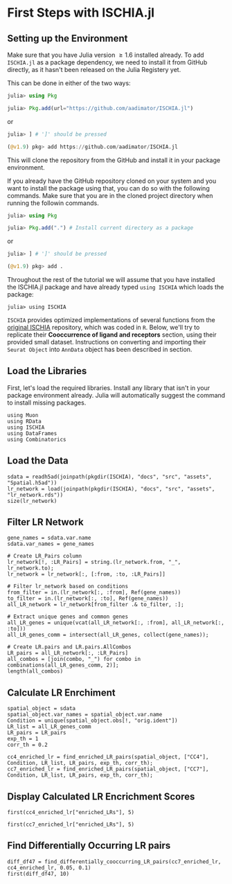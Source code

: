 # First Steps with ISCHIA.jl

## Setting up the Environment

Make sure that you have Julia version $\ge 1.6$ installed already. To add `ISCHIA.jl` as a package dependency, we need to install it from GitHub directly, as it hasn't been released on the Julia Registery yet. 

This can be done in either of the two ways:

```julia
julia> using Pkg

julia> Pkg.add(url="https://github.com/aadimator/ISCHIA.jl")
```

or

```julia
julia> ] # ']' should be pressed

(@v1.9) pkg> add https://github.com/aadimator/ISCHIA.jl
```

This will clone the repository from the GitHub and install it in your package environment.

If you already have the GitHub repository cloned on your system and you want to install the package using that, you can do so with the following commands. Make sure that you are in the cloned project directory when running the followin commands.

```julia
julia> using Pkg

julia> Pkg.add(".") # Install current directory as a package
```

or

```julia
julia> ] # ']' should be pressed

(@v1.9) pkg> add .
```

Throughout the rest of the tutorial we will assume that you have installed the ISCHIA.jl package and have already typed `using ISCHIA` which loads the package:

```jldoctest ischia
julia> using ISCHIA
```

`ISCHIA` provides optimized implementations of several functions from the [original ISCHIA](https://github.com/ati-lz/ISCHIA) repository, which was coded in `R`. Below, we'll try to replicate their **Cooccurrence of ligand and receptors** section, using their provided small dataset. Instructions on converting and importing their `Seurat Object` into `AnnData` object has been described in section.

## Load the Libraries

First, let's load the required libraries. Install any library that isn't in your package environment already. Julia will automatically suggest the command to install missing packages.

```@example ischia
using Muon
using RData
using ISCHIA
using DataFrames
using Combinatorics
```

## Load the Data

```@example ischia
sdata = readh5ad(joinpath(pkgdir(ISCHIA), "docs", "src", "assets", "Spatial.h5ad"))
lr_network = load(joinpath(pkgdir(ISCHIA), "docs", "src", "assets", "lr_network.rds"))
size(lr_network)
```

## Filter LR Network

```@example ischia
gene_names = sdata.var.name
sdata.var_names = gene_names

# Create LR_Pairs column
lr_network[!, :LR_Pairs] = string.(lr_network.from, "_", lr_network.to);
lr_network = lr_network[:, [:from, :to, :LR_Pairs]]

# Filter lr_network based on conditions
from_filter = in.(lr_network[:, :from], Ref(gene_names))
to_filter = in.(lr_network[:, :to], Ref(gene_names))
all_LR_network = lr_network[from_filter .& to_filter, :];

# Extract unique genes and common genes
all_LR_genes = unique(vcat(all_LR_network[:, :from], all_LR_network[:, :to]))
all_LR_genes_comm = intersect(all_LR_genes, collect(gene_names));

# Create LR.pairs and LR.pairs.AllCombos
LR_pairs = all_LR_network[:, :LR_Pairs]
all_combos = [join(combo, "_") for combo in combinations(all_LR_genes_comm, 2)];
length(all_combos)
```

## Calculate LR Enrchiment

```@example ischia
spatial_object = sdata
spatial_object.var_names = spatial_object.var.name
Condition = unique(spatial_object.obs[!, "orig.ident"])
LR_list = all_LR_genes_comm
LR_pairs = LR_pairs
exp_th = 1
corr_th = 0.2

cc4_enriched_lr = find_enriched_LR_pairs(spatial_object, ["CC4"], Condition, LR_list, LR_pairs, exp_th, corr_th);
cc7_enriched_lr = find_enriched_LR_pairs(spatial_object, ["CC7"], Condition, LR_list, LR_pairs, exp_th, corr_th);
```

## Display Calculated LR Encrichment Scores

```@example ischia
first(cc4_enriched_lr["enriched_LRs"], 5)
```

```@example ischia
first(cc7_enriched_lr["enriched_LRs"], 5)
```

## Find Differentially Occurring LR pairs

```@example ischia
diff_df47 = find_differentially_cooccurring_LR_pairs(cc7_enriched_lr, cc4_enriched_lr, 0.05, 0.1)
first(diff_df47, 10)
```
